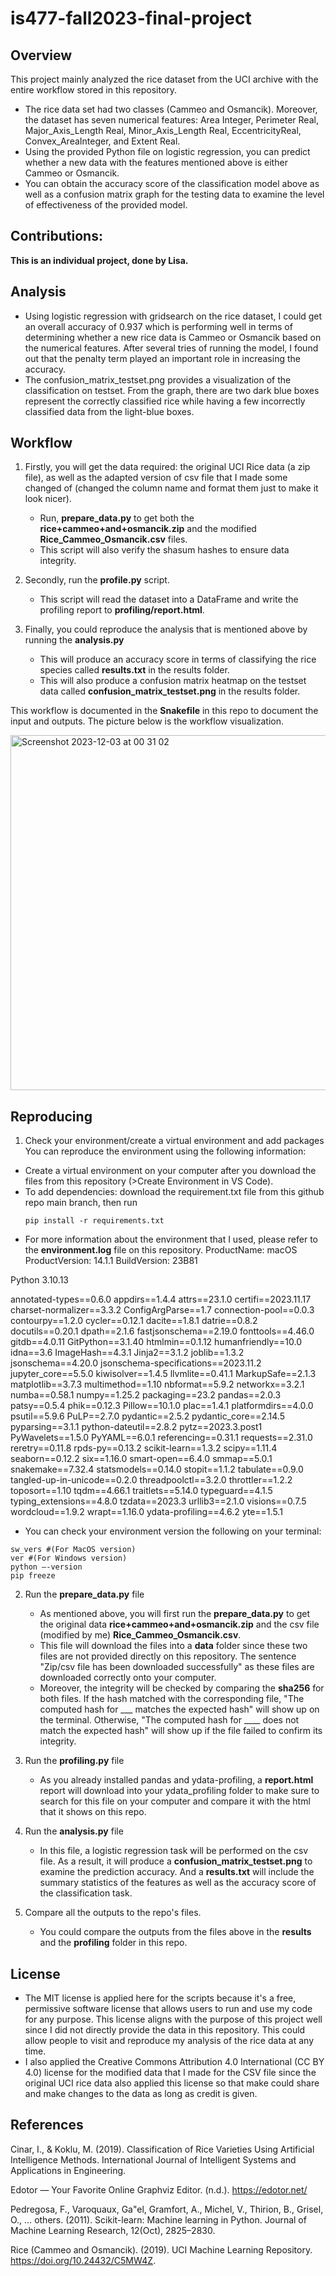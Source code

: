 # is477-fall2023-final-project

## Overview

This project mainly analyzed the rice dataset from the UCI archive with the entire workflow stored in this repository. 
* The rice data set had two classes (Cammeo and Osmancik). Moreover, the dataset has seven numerical features: Area Integer, Perimeter Real, Major_Axis_Length Real, Minor_Axis_Length Real,	EccentricityReal, Convex_AreaInteger, and	Extent Real.
* Using the provided Python file on logistic regression, you can predict whether a new data with the features mentioned above is either Cammeo or Osmancik.
* You can obtain the accuracy score of the classification model above as well as a confusion matrix graph for the testing data to examine the level of effectiveness of the provided model.

## Contributions: 

**This is an individual project, done by Lisa.**

## Analysis

* Using logistic regression with gridsearch on the rice dataset, I could get an overall accuracy of 0.937 which is performing well in terms of determining whether a new rice data is Cammeo or Osmancik based on the numerical features. After several tries of running the model, I found out that the penalty term played an important role in increasing the accuracy.
* The confusion_matrix_testset.png provides a visualization of the classification on testset. From the graph, there are two dark blue boxes represent the correctly classified rice while having a few incorrectly classified data from the light-blue boxes.
  
## Workflow 

1. Firstly, you will get the data required: the original UCI Rice data (a zip file), as well as the adapted version of csv file that I made some changed of (changed the column name and format them just to make it look nicer).
   - Run, **prepare_data.py** to get both the **rice+cammeo+and+osmancik.zip** and the modified **Rice_Cammeo_Osmancik.csv** files.
   - This script will also verify the shasum hashes to ensure data integrity.

2. Secondly, run the **profile.py** script.
   - This script will read the dataset into a DataFrame and write the profiling report to **profiling/report.html**.
  
3. Finally, you could reproduce the analysis that is mentioned above by running the **analysis.py**
   - This will produce an accuracy score in terms of classifying the rice species called **results.txt** in the results folder.
   - This will also produce a confusion matrix heatmap on the testset data called **confusion_matrix_testset.png** in the results folder.

This workflow is documented in the **Snakefile** in this repo to document the input and outputs.
The picture below is the workflow visualization.
   
  <img width="568" alt="Screenshot 2023-12-03 at 00 31 02" src="https://github.com/lwangjt/is477-fall2023-final-project/assets/112108984/771d6fa8-6b9b-4e79-badd-377b137e8a1f">


## Reproducing 
1. Check your environment/create a virtual environment and add packages
You can reproduce the environment using the following information:
  - Create a virtual environment on your computer after you download the files from this repository (>Create Environment in VS Code).
  - To add dependencies: download the requirement.txt file from this github repo main branch, then run
    ```
    pip install -r requirements.txt
    ```
  - For more information about the environment that I used, please refer to the **environment.log** file on this repository.
ProductName:            macOS
ProductVersion:         14.1.1
BuildVersion:           23B81

Python 3.10.13

annotated-types==0.6.0
appdirs==1.4.4
attrs==23.1.0
certifi==2023.11.17
charset-normalizer==3.3.2
ConfigArgParse==1.7
connection-pool==0.0.3
contourpy==1.2.0
cycler==0.12.1
dacite==1.8.1
datrie==0.8.2
docutils==0.20.1
dpath==2.1.6
fastjsonschema==2.19.0
fonttools==4.46.0
gitdb==4.0.11
GitPython==3.1.40
htmlmin==0.1.12
humanfriendly==10.0
idna==3.6
ImageHash==4.3.1
Jinja2==3.1.2
joblib==1.3.2
jsonschema==4.20.0
jsonschema-specifications==2023.11.2
jupyter_core==5.5.0
kiwisolver==1.4.5
llvmlite==0.41.1
MarkupSafe==2.1.3
matplotlib==3.7.3
multimethod==1.10
nbformat==5.9.2
networkx==3.2.1
numba==0.58.1
numpy==1.25.2
packaging==23.2
pandas==2.0.3
patsy==0.5.4
phik==0.12.3
Pillow==10.1.0
plac==1.4.1
platformdirs==4.0.0
psutil==5.9.6
PuLP==2.7.0
pydantic==2.5.2
pydantic_core==2.14.5
pyparsing==3.1.1
python-dateutil==2.8.2
pytz==2023.3.post1
PyWavelets==1.5.0
PyYAML==6.0.1
referencing==0.31.1
requests==2.31.0
reretry==0.11.8
rpds-py==0.13.2
scikit-learn==1.3.2
scipy==1.11.4
seaborn==0.12.2
six==1.16.0
smart-open==6.4.0
smmap==5.0.1
snakemake==7.32.4
statsmodels==0.14.0
stopit==1.1.2
tabulate==0.9.0
tangled-up-in-unicode==0.2.0
threadpoolctl==3.2.0
throttler==1.2.2
toposort==1.10
tqdm==4.66.1
traitlets==5.14.0
typeguard==4.1.5
typing_extensions==4.8.0
tzdata==2023.3
urllib3==2.1.0
visions==0.7.5
wordcloud==1.9.2
wrapt==1.16.0
ydata-profiling==4.6.2
yte==1.5.1
   
  - You can check your environment version the following on your terminal:
  ```
  sw_vers #(For MacOS version)
  ver #(For Windows version)
  python –-version
  pip freeze
  ```
2. Run the **prepare_data.py** file
   - As mentioned above, you will first run the **prepare_data.py** to get the original data **rice+cammeo+and+osmancik.zip** and the csv file (modified by me) **Rice_Cammeo_Osmancik.csv**.
   - This file will download the files into a **data** folder since these two files are not provided directly on this repository. The sentence "Zip/csv file has been downloaded successfully" as these files are downloaded correctly onto your computer.
   - Moreover, the integrity will be checked by comparing the **sha256** for both files. If the hash matched with the corresponding file, "The computed hash for ___ matches the expected hash" will show up on the terminal. Otherwise, "The computed hash for ____ does not match the expected hash" will show up if the file failed to confirm its integrity.

3. Run the **profiling.py** file
    - As you already installed pandas and ydata-profiling, a **report.html** report will download into your ydata_profiling folder to make sure to search for this file on your computer and compare it with the html that it shows on this repo.

4. Run the **analysis.py** file
    - In this file, a logistic regression task will be performed on the csv file. As a result, it will produce a **confusion_matrix_testset.png** to examine the prediction accuracy. And a **results.txt** will include the summary statistics of the features as well as the accuracy score of the classification task.

5. Compare all the outputs to the repo's files.
   - You could compare the outputs from the files above in the **results** and the **profiling** folder in this repo.
  
## License

* The MIT license is applied here for the scripts because it's a free, permissive software license that allows users to run and use my code for any purpose. This license aligns with the purpose of this project well since I did not directly provide the data in this repository. This could allow people to visit and reproduce my analysis of the rice data at any time. 
* I also applied the Creative Commons Attribution 4.0 International (CC BY 4.0) license for the modified data that I made for the CSV file since the original UCI rice data also applied this license so that make could share and make changes to the data as long as credit is given.

## References 

Cinar, I., & Koklu, M. (2019). Classification of Rice Varieties Using Artificial Intelligence Methods. International Journal of Intelligent Systems and Applications in Engineering.

Edotor — Your Favorite Online Graphviz Editor. (n.d.). https://edotor.net/

Pedregosa, F., Varoquaux, Ga"el, Gramfort, A., Michel, V., Thirion, B., Grisel, O., … others. (2011). Scikit-learn: Machine learning in Python. Journal of Machine Learning Research, 12(Oct), 2825–2830.
 
Rice (Cammeo and Osmancik). (2019). UCI Machine Learning Repository. https://doi.org/10.24432/C5MW4Z.
